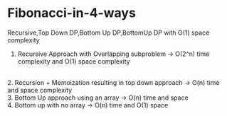 # Fibonacci-in-4-ways
Recursive,Top Down DP,Bottom Up DP,BottomUp DP with O(1) space complexity



1. Recursive Approach with Overlapping subproblem -> O(2^n) time complexity and O(1) space complexity
<br>
2. Recursion + Memoization resulting in top down approach -> O(n) time and space complexity
<br>
3. Bottom Up approach using an array -> O(n) time and space
<br>
4. Bottom up with no array -> O(n) time and O(1) space
